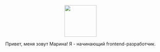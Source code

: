 <div id='header' align='center' >
  <img src='https://media.giphy.com/media/L1R1tvI9svkIWwpVYr/giphy.gif' width='100'>
  <p>Привет, меня зовут Марина! Я - начинающий frontend-разработчик.</p>
</div>

<!--
**Bambyary/Bambyary** is a ✨ _special_ ✨ repository because its `README.md` (this file) appears on your GitHub profile.

Here are some ideas to get you started:

- 🔭 I’m currently working on ...
- 🌱 I’m currently learning ...
- 👯 I’m looking to collaborate on ...
- 🤔 I’m looking for help with ...
- 💬 Ask me about ...
- 📫 How to reach me: ...
- 😄 Pronouns: ...
- ⚡ Fun fact: ...
-->
